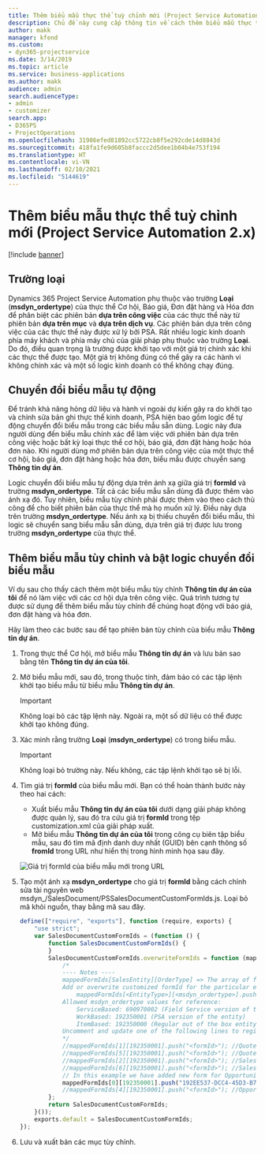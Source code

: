 ```yaml
---
title: Thêm biểu mẫu thực thể tuỳ chỉnh mới (Project Service Automation 2.x)
description: Chủ đề này cung cấp thông tin về cách thêm biểu mẫu thực thể tùy chỉnh cho cơ hội, báo giá, đơn đặt hàng hoặc hóa đơn trong Dynamics 365 Project Service Automation 2.x.
author: makk
manager: kfend
ms.custom:
- dyn365-projectservice
ms.date: 3/14/2019
ms.topic: article
ms.service: business-applications
ms.author: makk
audience: admin
search.audienceType:
- admin
- customizer
search.app:
- D365PS
- ProjectOperations
ms.openlocfilehash: 31986efed81892cc5722cb8f5e292cde14d8843d
ms.sourcegitcommit: 418fa1fe9d605b8faccc2d5dee1b04b4e753f194
ms.translationtype: HT
ms.contentlocale: vi-VN
ms.lasthandoff: 02/10/2021
ms.locfileid: "5144619"
---
```

# <a name="add-new-custom-entity-forms-project-service-automation-2x"></a>Thêm biểu mẫu thực thể tuỳ chỉnh mới (Project Service Automation 2.x)

[!include [banner](../../includes/psa-now-project-operations.md)]

## <a name="type-field"></a>Trường loại 

Dynamics 365 Project Service Automation phụ thuộc vào trường **Loại** (**msdyn\_ordertype**) của thực thể Cơ hội, Báo giá, Đơn đặt hàng và Hóa đơn để phân biệt các phiên bản **dựa trên công việc** của các thực thể này từ phiên bản **dựa trên mục** và **dựa trên dịch vụ**. Các phiên bản dựa trên công việc của các thực thể này được xử lý bởi PSA. Rất nhiều logic kinh doanh phía máy khách và phía máy chủ của giải pháp phụ thuộc vào trường **Loại**. Do đó, điều quan trọng là trường được khởi tạo với một giá trị chính xác khi các thực thể được tạo. Một giá trị không đúng có thể gây ra các hành vi không chính xác và một số logic kinh doanh có thể không chạy đúng.

## <a name="automatic-form-switching"></a>Chuyển đổi biểu mẫu tự động

Để tránh khả năng hỏng dữ liệu và hành vi ngoài dự kiến gây ra do khởi tạo và chỉnh sửa bản ghi thực thể kinh doanh, PSA hiện bao gồm logic để tự động chuyển đổi biểu mẫu trong các biểu mẫu sẵn dùng. Logic này đưa người dùng đến biểu mẫu chính xác để làm việc với phiên bản dựa trên công việc hoặc bất kỳ loại thực thể cơ hội, báo giá, đơn đặt hàng hoặc hóa đơn nào. Khi người dùng mở phiên bản dựa trên công việc của một thực thể cơ hội, báo giá, đơn đặt hàng hoặc hóa đơn, biểu mẫu được chuyển sang **Thông tin dự án**.

Logic chuyển đổi biểu mẫu tự động dựa trên ánh xạ giữa giá trị **formId** và trường **msdyn\_ordertype**. Tất cả các biểu mẫu sẵn dùng đã được thêm vào ánh xạ đó. Tuy nhiên, biểu mẫu tùy chỉnh phải được thêm vào theo cách thủ công để cho biết phiên bản của thực thể mà họ muốn xử lý. Điều này dựa trên trường **msdyn\_ordertype**. Nếu ánh xạ bị thiếu chuyển đổi biểu mẫu, thì logic sẽ chuyển sang biểu mẫu sẵn dùng, dựa trên giá trị được lưu trong trường **msdyn\_ordertype** của thực thể.

## <a name="add-custom-forms-and-turn-on-the-form-switching-logic"></a>Thêm biểu mẫu tùy chỉnh và bật logic chuyển đổi biểu mẫu

Ví dụ sau cho thấy cách thêm một biểu mẫu tùy chỉnh **Thông tin dự án của tôi** để nó làm việc với các cơ hội dựa trên công việc. Quá trình tương tự được sử dụng để thêm biểu mẫu tùy chỉnh để chúng hoạt động với báo giá, đơn đặt hàng và hóa đơn.

Hãy làm theo các bước sau để tạo phiên bản tùy chỉnh của biểu mẫu **Thông tin dự án**.

1. Trong thực thể Cơ hội, mở biểu mẫu **Thông tin dự án** và lưu bản sao bằng tên **Thông tin dự án của tôi**.
2. Mở biểu mẫu mới, sau đó, trong thuộc tính, đảm bảo có các tập lệnh khởi tạo biểu mẫu từ biểu mẫu **Thông tin dự án**. 

    > [!IMPORTANT]
    > Không loại bỏ các tập lệnh này. Ngoài ra, một số dữ liệu có thể được khởi tạo không đúng.

3. Xác minh rằng trường **Loại** (**msdyn\_ordertype**) có trong biểu mẫu. 

    > [!IMPORTANT]
    > Không loại bỏ trường này. Nếu không, các tập lệnh khởi tạo sẽ bị lỗi.

4. Tìm giá trị **formId** của biểu mẫu mới. Bạn có thể hoàn thành bước này theo hai cách:

    - Xuất biểu mẫu **Thông tin dự án của tôi** dưới dạng giải pháp không được quản lý, sau đó tra cứu giá trị **formId** trong tệp customization.xml của giải pháp xuất.
    - Mở biểu mẫu **Thông tin dự án của tôi** trong công cụ biên tập biểu mẫu, sau đó tìm mã định danh duy nhất (GUID) bên cạnh thông số **fromId** trong URL như hiển thị trong hình minh họa sau đây.

    ![Giá trị formId của biểu mẫu mới trong URL](media/how-to-add-custom-forms-in-v2.0.png)

5. Tạo một ánh xạ **msdyn\_ordertype** cho giá trị **formId** bằng cách chỉnh sửa tài nguyên web msdyn\_/SalesDocument/PSSalesDocumentCustomFormIds.js. Loại bỏ mã khỏi nguồn, thay bằng mã sau đây.

    ```javascript
    define(["require", "exports"], function (require, exports) {
        "use strict";
        var SalesDocumentCustomFormIds = (function () {
            function SalesDocumentCustomFormIds() {
            }
            SalesDocumentCustomFormIds.overwriteFormIds = function (mappedFormIds) {
                /*
                ---- Notes ----
                mappedFormIds[SalesEntity][OrderType] => The array of forms IDs that support particular entity and order type
                Add or overwrite customized formId for the particular entity and order type by calling:
                    mappedFormIds[<EntityType>][<msdyn_ordertype>].push("<formId>");
                Allowed msdyn_ordertype values for reference:
                    ServiceBased: 690970002 (Field Service version of the entity)
                    WorkBased: 192350001 (PSA version of the entity)
                    ItemBased: 192350000 (Regular out of the box entity)
                Uncomment and update one of the following lines to register custom PSA form for required entity:
                */      
                //mappedFormIds[1][192350001].push("<formId>"); //Quote
                //mappedFormIds[5][192350001].push("<formId>"); //Quote Line
                //mappedFormIds[2][192350001].push("<formId>"); //Sales Order
                //mappedFormIds[6][192350001].push("<formId>"); //Sales Order Line
                // In this example we have added new form for Opportunity
                mappedFormIds[0][192350001].push("192EE537-DCC4-45D3-B7AF-EA694B9113D2"); //Opportunity
                //mappedFormIds[4][192350001].push("<formId>"); //Opportunity Line
            };
            return SalesDocumentCustomFormIds;
        }());
        exports.default = SalesDocumentCustomFormIds;
    });
    ```

6. Lưu và xuất bản các mục tùy chỉnh.
